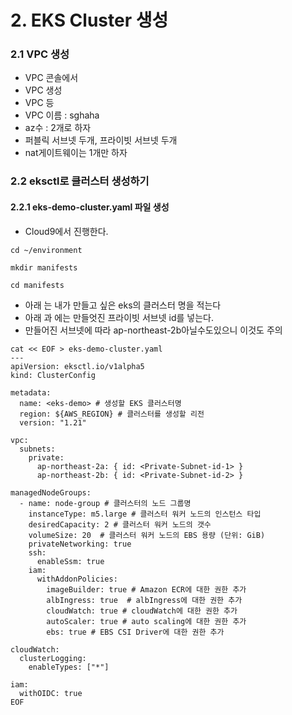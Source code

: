 # 2. EKS Cluster 생성

### 2.1 VPC 생성
- VPC 콘솔에서
- VPC 생성
- VPC 등
- VPC 이름 : sghaha
- az수 : 2개로 하자
- 퍼블릭 서브넷 두개, 프라이빗 서브넷 두개
- nat게이트웨이는 1개만 하자


### 2.2 eksctl로 클러스터 생성하기
#### 2.2.1 eks-demo-cluster.yaml 파일 생성
* Cloud9에서 진행한다.
```
cd ~/environment
```
```
mkdir manifests
```
```
cd manifests
```


* 아래 <eks-demo>는 내가 만들고 싶은 eks의 클러스터 명을 적는다
* 아래 <Private-Subnet-id-1>과 <Private-Subnet-id-2>에는 만들엇진 프라이빗 서브넷 id를 넣는다.
* 만들어진 서브넷에 따라 ap-northeast-2b아닐수도있으니 이것도 주의
  
```
cat << EOF > eks-demo-cluster.yaml
---
apiVersion: eksctl.io/v1alpha5
kind: ClusterConfig

metadata:
  name: <eks-demo> # 생성할 EKS 클러스터명
  region: ${AWS_REGION} # 클러스터를 생성할 리전
  version: "1.21"

vpc:
  subnets:
    private:
      ap-northeast-2a: { id: <Private-Subnet-id-1> }
      ap-northeast-2b: { id: <Private-Subnet-id-2> }

managedNodeGroups:
  - name: node-group # 클러스터의 노드 그룹명
    instanceType: m5.large # 클러스터 워커 노드의 인스턴스 타입
    desiredCapacity: 2 # 클러스터 워커 노드의 갯수
    volumeSize: 20  # 클러스터 워커 노드의 EBS 용량 (단위: GiB)
    privateNetworking: true
    ssh:
      enableSsm: true
    iam:
      withAddonPolicies:
        imageBuilder: true # Amazon ECR에 대한 권한 추가
        albIngress: true  # albIngress에 대한 권한 추가
        cloudWatch: true # cloudWatch에 대한 권한 추가
        autoScaler: true # auto scaling에 대한 권한 추가
        ebs: true # EBS CSI Driver에 대한 권한 추가

cloudWatch:
  clusterLogging:
    enableTypes: ["*"]

iam:
  withOIDC: true
EOF

```
